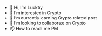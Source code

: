 - 👋 Hi, I’m Lucktry
- 👀 I’m interested in Crypto
- 🌱 I’m currently learning Crypto related post
- 💞️ I’m looking to collaborate on Crypto
- 📫 How to reach me PM

<!---
tayyabsiddique/tayyabsiddique is a ✨ special ✨ repository because its `README.md` (this file) appears on your GitHub profile.
You can click the Preview link to take a look at your changes.
--->
